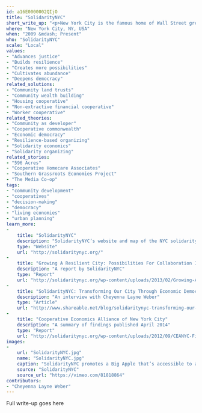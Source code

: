 ```yaml
---
id: a16E0000002QIjO
title: "SolidarityNYC"
short_write_up: "<p>New York City is the famous home of Wall Street greed, but it’s also home to a flourishing solidarity economy. While it rarely turns up in the news, thousands of New Yorkers are using solidarity practices to create jobs, produce food, house their families, educate themselves, entertain their communities, access healthcare, and restore the environment. SolidarityNYC is a collective of organizers and academics who render these practices visible and bring together solidarity economy groups to share a vision for a city where community needs matter more than capital. Through mapping projects, media-making, and community organizing, SolidarityNYC promotes a Big Apple that’s accessible to all, not just the 1%.</p>"
where: "New York City, NY, USA"
when: "2009 &mdash; Present"
who: "SolidarityNYC"
scale: "Local"
values:
- "Advances justice"
- "Builds resilience"
- "Creates more possibilities"
- "Cultivates abundance"
- "Deepens democracy"
related_solutions:
- "Community land trusts"
- "Community wealth building"
- "Housing cooperative"
- "Non-extractive financial cooperative"
- "Worker cooperative"
related_theories:
- "Community as developer"
- "Cooperative commonwealth"
- "Economic democracy"
- "Resilience-based organizing"
- "Solidarity economics"
- "Solidarity organizing"
related_stories:
- "596 Acres"
- "Cooperative Homecare Associates"
- "Southern Grassroots Economies Project"
- "The Media Co-op"
tags:
- "community development"
- "cooperatives"
- "decision-making"
- "democracy"
- "living economies"
- "urban planning"
learn_more:
-
    title: "SolidarityNYC"
    description: "SolidarityNYC’s website and map of the NYC solidarity economy"
    type: "Website"
    url: "http://solidaritynyc.org/"
-
    title: "Growing A Resilient City: Possibilities For Collaboration In NYC’s Solidarity Economy"
    description: "A report by SolidarityNYC"
    type: "Report"
    url: "http://solidaritynyc.org/wp-content/uploads/2013/02/Growing-A-Resilient-City-SolidarityNYC-Report.pdf"
-
    title: "SolidarityNYC: Transforming Our City Through Economic Democracy"
    description: "An interview with Cheyenna Layne Weber"
    type: "Article"
    url: "http://www.shareable.net/blog/solidaritynyc-transforming-our-city-through-economic-democracy"
-
    title: "Cooperative Economics Alliance of New York City"
    description: "A summary of findings published April 2014"
    type: "Report"
    url: "http://solidaritynyc.org/wp-content/uploads/2012/09/CEANYC-Final-Report.pdf"
images:
-
    url: "SolidarityNYC.jpg"
    name: "SolidarityNYC.jpg"
    caption: "SolidarityNYC promotes a Big Apple that’s accessible to all, not just the 1%."
    source: "SolidarityNYC"
    source_url: "https://vimeo.com/81818864"
contributors:
- "Cheyenna Layne Weber"
---
```

Full write-up goes here
